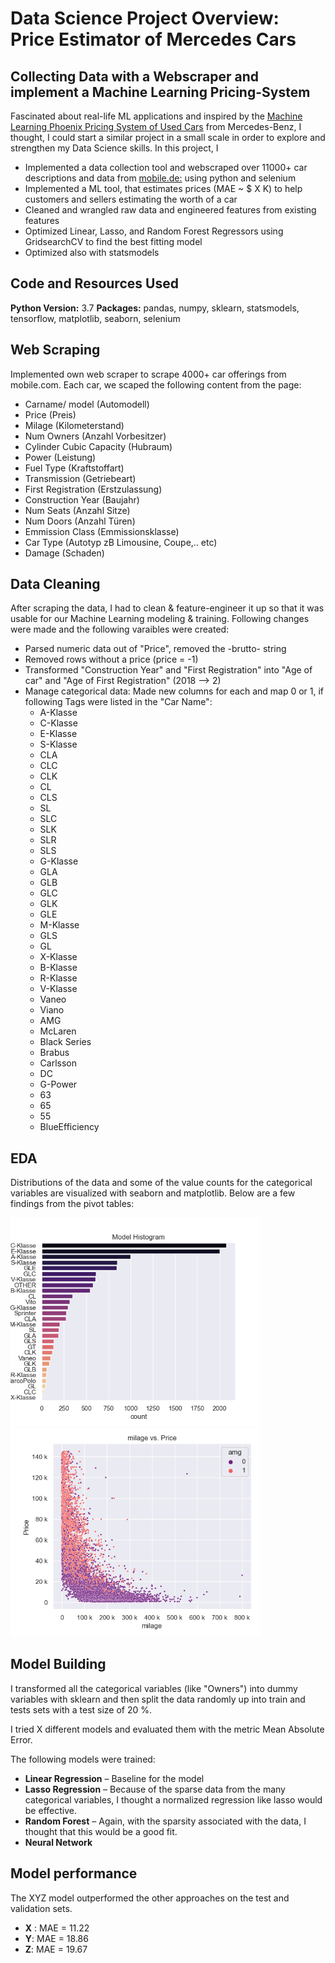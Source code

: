 # Data Science Project Overview: Price Estimator of Mercedes Cars
## Collecting Data with a Webscraper and implement a Machine Learning Pricing-System
Fascinated about real-life ML applications and inspired by the [Machine Learning Phoenix Pricing System of Used Cars](https://www.daimler.com/karriere/ueber-uns/artificial-intelligence/fuer-nerds/pricing.html) from Mercedes-Benz, I thought, I could start a similar project in a small scale in order to explore and strengthen my Data Science skills.
In this project, I
* Implemented a data collection tool and webscraped over 11000+ car descriptions and data from [mobile.de:](https://www.mobile.de) using python and selenium
* Implemented a ML tool, that estimates prices (MAE ~ $ X K) to help customers and sellers estimating the worth of a car
* Cleaned and wrangled raw data and engineered features from existing features
* Optimized Linear, Lasso, and Random Forest Regressors using GridsearchCV to find the best fitting model
* Optimized also with statsmodels 

## Code and Resources Used 
**Python Version:** 3.7 
**Packages:** pandas, numpy, sklearn, statsmodels, tensorflow, matplotlib, seaborn, selenium

## Web Scraping
Implemented own web scraper to scrape 4000+ car offerings from mobile.com. Each car, we scaped the following content from the page:
*	Carname/ model (Automodell)
*	Price (Preis)
*  Milage (Kilometerstand)
*  Num Owners (Anzahl Vorbesitzer)
*	Cylinder Cubic Capacity (Hubraum)
*	Power (Leistung)
*	Fuel Type (Kraftstoffart)
*	Transmission (Getriebeart) 
*	First Registration (Erstzulassung)
*	Construction Year (Baujahr)
*	Num Seats (Anzahl Sitze)
*	Num Doors (Anzahl Türen)
*	Emmission Class (Emmissionsklasse)
*	Car Type (Autotyp zB Limousine, Coupe,.. etc)
*	Damage (Schaden)

## Data Cleaning
After scraping the data, I had to clean & feature-engineer it up so that it was usable for our Machine Learning modeling & training. Following changes were made and the following varaibles were created:

*	Parsed numeric data out of "Price", removed the -brutto- string
*	Removed rows without a price (price = -1)
*	Transformed "Construction Year" and "First Registration" into "Age of car" and "Age of First Registration" (2018 --> 2)
*	Manage categorical data: Made new columns for each and map 0 or 1, if following Tags were listed in the "Car Name":
    * A-Klasse
    * C-Klasse
    * E-Klasse
    * S-Klasse
    * CLA
    * CLC
    * CLK
    * CL
    * CLS
    * SL
    * SLC
    * SLK
    * SLR
    * SLS
    * G-Klasse
    * GLA
    * GLB
    * GLC
    * GLK
    * GLE
    * M-Klasse
    * GLS
    * GL
    * X-Klasse
    * B-Klasse
    * R-Klasse
    * V-Klasse
    * Vaneo
    * Viano
    * AMG
    * McLaren
    * Black Series
    * Brabus
    * Carlsson
    * DC
    * G-Power
    * 63
    * 65
    * 55
    * BlueEfficiency

## EDA
Distributions of the data and some of the value counts for the categorical variables are visualized with seaborn and matplotlib. Below are a few findings from the pivot tables: 

<img src="Plots/Model.png" width="400"> <img src="Plots/price_milage2.png" width="400">

## Model Building 

I transformed all the categorical variables (like "Owners") into dummy variables with sklearn and then split the data randomly up into train and tests sets with a test size of 20 %.   

I tried X different models and evaluated them with the metric Mean Absolute Error.  

The following models were trained:
*	**Linear Regression** – Baseline for the model
*	**Lasso Regression** – Because of the sparse data from the many categorical variables, I thought a normalized regression like lasso would be effective.
*	**Random Forest** – Again, with the sparsity associated with the data, I thought that this would be a good fit. 
*	**Neural Network**

## Model performance
The XYZ model outperformed the other approaches on the test and validation sets. 
*	**X** : MAE = 11.22
*	**Y**: MAE = 18.86
*	**Z**: MAE = 19.67
